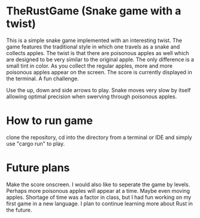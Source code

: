 # TheRustGame (Snake game with a twist)

This is a simple snake game implemented with an interesting twist. The game features the traditional style in which one
travels as a snake and collects apples. The twist is that there are poisonous apples as well which are designed to be very similar to 
the original apple. The only difference is a small tint in color. As you collect the regular apples, more and more poisonous apples appear
on the screen. The score is currently displayed in the terminal. A fun challenge.

Use the up, down and side arrows to play. Snake moves very slow by itself allowing optimal precision when swerving through poisonous apples.


# How to run game

clone the repository, cd into the directory from a terminal or IDE and simply use "cargo run" to play.


# Future plans

Make the score onscreen. I would also like to seperate the game by levels. Perhaps more poisonous apples will appear at a time. Maybe 
even moving apples. Shortage of time was a factor in class, but I had fun working on my first game in a new language. I plan to continue learning more about Rust in the future.
